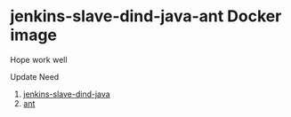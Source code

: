 # jenkins-slave-dind-java-ant Docker image
Hope work well

Update Need
1. [jenkins-slave-dind-java](https://github.com/AliyunContainerService/jenkins-slaves/blob/master/jenkins-slave-dind-java/java8/Dockerfile)
2. [ant](http://mirrors.rackhosting.com/apache//ant/binaries/)